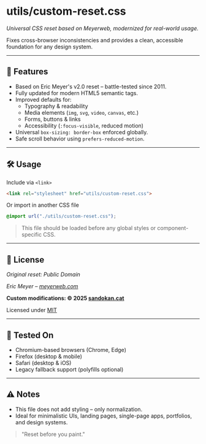 # utils/custom-reset.css

*Universal CSS reset based on Meyerweb, modernized for real-world usage.*

Fixes cross-browser inconsistencies and provides a clean, accessible foundation for any design system.

---

## 🧠 Features

- Based on Eric Meyer's v2.0 reset – battle-tested since 2011.
- Fully updated for modern HTML5 semantic tags.
- Improved defaults for:
  - Typography & readability
  - Media elements (`img`, `svg`, `video`, `canvas`, etc.)
  - Forms, buttons & links
  - Accessibility (`:focus-visible`, reduced motion)
- Universal `box-sizing: border-box` enforced globally.
- Safe scroll behavior using `prefers-reduced-motion`.

---

## 🛠️ Usage

Include via `<link>`

```html
<link rel="stylesheet" href="utils/custom-reset.css">
```

Or import in another CSS file

```css
@import url("./utils/custom-reset.css");
```

> This file should be loaded before any global styles or component-specific CSS.

---

## 📝 License

*Original reset: Public Domain*

*Eric Meyer – [meyerweb.com](http://meyerweb.com/eric/tools/css/reset/)*

**Custom modifications: © 2025 [sandokan.cat](https://sandokancat.github.io/CV/)**

Licensed under [MIT](https://opensource.org/licenses/MIT)

---

## 🧪 Tested On

- Chromium-based browsers (Chrome, Edge)
- Firefox (desktop & mobile)
- Safari (desktop & iOS)
- Legacy fallback support (polyfills optional)

---

## ⚠️ Notes

- This file does not add styling – only normalization.
- Ideal for minimalistic UIs, landing pages, single-page apps, portfolios, and design systems.

> "Reset before you paint."